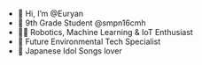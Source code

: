 - 👋 Hi, I’m @Euryan
- 🏫 9th Grade Student @smpn16cmh
- 🧑‍💻 Robotics, Machine Learning & IoT Enthusiast
- 🌱 Future Environmental Tech Specialist
- 🎵 Japanese Idol Songs lover

<!---
Euryan/Euryan is a ✨ special ✨ repository because its `README.md` (this file) appears on your GitHub profile.
You can click the Preview link to take a look at your changes.
--->
